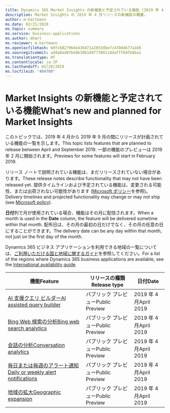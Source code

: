 ```yaml
---
title: Dynamics 365 Market Insights の新機能と予定されている機能 (2019 年 4 月)
description: Market Insights の 2019 年 4 月リリースの新機能の概要。
author: m-hartmann
ms.date: 02/21/2019
ms.topic: summary
ms.service: business-applications
ms.author: mhart
ms.reviewer: m-hartmann
ms.openlocfilehash: b9fc6827964e436471a2853dbe7c470d4b77a1b6
ms.sourcegitcommit: a48a8ad8fbddb30b1d4f738911ddafffb9fb6ba1
ms.translationtype: HT
ms.contentlocale: ja-JP
ms.lasthandoff: 02/20/2019
ms.locfileid: "404700"
---
```

#  <a name="whats-new-and-planned-for-market-insights"></a><span data-ttu-id="6de41-103">Market Insights の新機能と予定されている機能</span><span class="sxs-lookup"><span data-stu-id="6de41-103">What’s new and planned for Market Insights</span></span>

<span data-ttu-id="6de41-104">このトピックでは、2019 年 4 月から 2019 年 9 月の間にリリースが計画されている機能の一覧を示します。</span><span class="sxs-lookup"><span data-stu-id="6de41-104">This topic lists features that are planned to release between April and September 2019.</span></span> <span data-ttu-id="6de41-105">一部の機能のプレビューは 2019 年 2 月に開始されます。</span><span class="sxs-lookup"><span data-stu-id="6de41-105">Previews for some features will start in February 2019.</span></span>   

<span data-ttu-id="6de41-106">リリース ノートで説明されている機能は、まだリリースされていない場合があります。</span><span class="sxs-lookup"><span data-stu-id="6de41-106">These release notes describe functionality that may not have been released yet.</span></span> <span data-ttu-id="6de41-107">提供タイムラインおよび予定されている機能は、変更される可能性、または出荷されない可能性があります ([Microsoft ポリシー](https://go.microsoft.com/fwlink/p/?linkid=2007332)を参照)。</span><span class="sxs-lookup"><span data-stu-id="6de41-107">Delivery timelines and projected functionality may change or may not ship (see [Microsoft policy](https://go.microsoft.com/fwlink/p/?linkid=2007332)).</span></span>

<span data-ttu-id="6de41-108">**日付**列で月が使用されている場合、機能はその月に配信されます。</span><span class="sxs-lookup"><span data-stu-id="6de41-108">When a month is used in the **Date** column, the feature will be delivered sometime within that month.</span></span> <span data-ttu-id="6de41-109">配布日は、その月の最初の日だけでなく、その月の任意の日にすることができます。</span><span class="sxs-lookup"><span data-stu-id="6de41-109">The delivery date can be any day within that month, not just on the first day of the month.</span></span>

<span data-ttu-id="6de41-110">Dynamics 365 ビジネス アプリケーションを利用できる地域の一覧については、[ご利用いただける国と地域に関するガイド](https://aka.ms/dynamics_365_international_availability_deck)を参照してください。</span><span class="sxs-lookup"><span data-stu-id="6de41-110">For a list of the regions where Dynamics 365 business applications are available, see the [International availability guide](https://aka.ms/dynamics_365_international_availability_deck).</span></span>

| <span data-ttu-id="6de41-111">機能</span><span class="sxs-lookup"><span data-stu-id="6de41-111">Feature</span></span>                                    | <span data-ttu-id="6de41-112">リリースの種類</span><span class="sxs-lookup"><span data-stu-id="6de41-112">Release type</span></span>         | <span data-ttu-id="6de41-113">日付</span><span class="sxs-lookup"><span data-stu-id="6de41-113">Date</span></span> |
|--------------------------------------------|----------------------|----------------------|
| [<span data-ttu-id="6de41-114">AI 支援クエリ ビルダー</span><span class="sxs-lookup"><span data-stu-id="6de41-114">AI assisted query builder</span></span>](ai-assisted-query-builder.md)              | <span data-ttu-id="6de41-115">パブリック プレビュー</span><span class="sxs-lookup"><span data-stu-id="6de41-115">Public Preview</span></span> | <span data-ttu-id="6de41-116">2019 年 4 月</span><span class="sxs-lookup"><span data-stu-id="6de41-116">April 2019</span></span>             |
| [<span data-ttu-id="6de41-117">Bing Web 検索の分析</span><span class="sxs-lookup"><span data-stu-id="6de41-117">Bing web search analytics</span></span>](bing-web-search-analytics.md) | <span data-ttu-id="6de41-118">パブリック プレビュー</span><span class="sxs-lookup"><span data-stu-id="6de41-118">Public Preview</span></span> | <span data-ttu-id="6de41-119">2019 年 4 月</span><span class="sxs-lookup"><span data-stu-id="6de41-119">April 2019</span></span>             |
| [<span data-ttu-id="6de41-120">会話の分析</span><span class="sxs-lookup"><span data-stu-id="6de41-120">Conversation analytics</span></span>](conversation-analytics.md)                    | <span data-ttu-id="6de41-121">パブリック プレビュー</span><span class="sxs-lookup"><span data-stu-id="6de41-121">Public Preview</span></span> | <span data-ttu-id="6de41-122">2019 年 4 月</span><span class="sxs-lookup"><span data-stu-id="6de41-122">April 2019</span></span>             |
| [<span data-ttu-id="6de41-123">毎日または毎週のアラート通知</span><span class="sxs-lookup"><span data-stu-id="6de41-123">Daily or weekly alert notifications</span></span>](alerts.md)                    | <span data-ttu-id="6de41-124">パブリック プレビュー</span><span class="sxs-lookup"><span data-stu-id="6de41-124">Public Preview</span></span> | <span data-ttu-id="6de41-125">2019 年 4 月</span><span class="sxs-lookup"><span data-stu-id="6de41-125">April 2019</span></span>             |
| [<span data-ttu-id="6de41-126">地域の拡大</span><span class="sxs-lookup"><span data-stu-id="6de41-126">Geographic expansion</span></span>](geographic-expansion.md)                    | <span data-ttu-id="6de41-127">パブリック プレビュー</span><span class="sxs-lookup"><span data-stu-id="6de41-127">Public Preview</span></span> | <span data-ttu-id="6de41-128">2019 年 4 月</span><span class="sxs-lookup"><span data-stu-id="6de41-128">April 2019</span></span>             |

